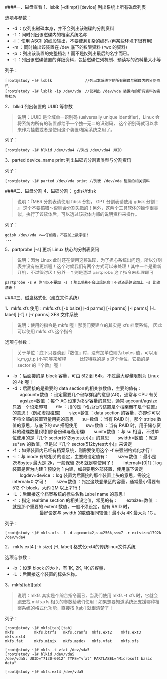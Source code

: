 ####一、磁盘查看
1、lsblk [-dfimpt] [device] 列出系统上所有磁盘列表

选项与参数：
+ -d ：仅列出磁碟本身，并不会列出该磁碟的分割资料
+ -f ：同时列出该磁碟内的档案系统名称
+ -i ：使用 ASCII 的线段输出，不要使用复杂的编码 (再某些环境下很有用)
+ -m ：同时输出该装置在 /dev 底下的权限资料 (rwx 的资料)
+ -p ：列出该装置的完整档名！而不是仅列出最后的名字而已。
+ -t ：列出该磁碟装置的详细资料，包括磁碟伫列机制、预读写的资料量大小等

列子：
```
[root@study ~]# lsblk               //列出本系统下的所有磁碟与磁碟内的分割资讯
[root@study ~]# lsblk -ip /dev/vda  //仅列出 /dev/vda 装置内的所有资料的完整档名
```

2、 blkid 列出装置的 UUID 等参数
>说明：UUID 是全域单一识别码 (universally unique identifier)，Linux 会将系统内所有的装置都给予一个独一无二的识别码， 这个识别码就可以拿来作为挂载或者是使用这个装置/档案系统之用了。

列子：
```
[root@study ~]# blkid /dev/vda4 //列出 /dev/vda4 UUID
```
3、parted device_name print 列出磁碟的分割表类型与分割资讯

列子：
```
[root@study ~]# parted /dev/vda print //列出 /dev/vda 磁碟的相关资料
```
####二、磁盘分割
4、磁碟分割： gdisk/fdisk
>说明：『MBR 分割表请使用 fdisk 分割， GPT 分割表请使用 gdisk 分割！ 』 这个不要搞错～否则会分割失败的！另外，这两个工具软体的操作很类似，执行了该软体后，可以透过该软体内部的说明资料来操作。

列子：
```
gdisk /dev/vda <==仔细看，不要加上数字喔！
...

```
5、partprobe [-s] 更新 Linux 核心的分割表资讯
>说明：因为 Linux 此时还在使用这颗磁碟，为了担心系统出问题，所以分割表并没有被更新喔！这个时候我们有两个方式可以来处理！其中一个是重新开机，不过很讨厌！另外一个则是透过 partprobe 这个指令来处理即可
```
partprobe -s # 你可以不要加 -s ！那么萤幕不会出现讯息！不过还是建议加上 -s 比较清晰！
```

####三、磁盘格式化（建立文件系统）

1、mkfs.xfs 使用：mkfs.xfs [-b bsize] [-d parms] [-i parms] [-l parms] [-L label] [-f] \ [-r parms]  XFS 文件系统
>说明：使用的指令是 mkfs 喔！那我们要建立的其实是 xfs 档案系统， 因此可以使用 mkfs.xfs 这个指令

选项与参数：
>关于单位：底下只要谈到『数值』时，没有加单位则为 bytes 值，可以用 k,m,g,t,p (小写)等来解释
          比较特殊的是 s 这个单位，它指的是 sector 的『个数』喔！
+ -b ：后面接的是 block 容量，可由 512 到 64k，不过最大容量限制为 Linux 的 4k 喔！
+ -d ：后面接的是重要的 data section 的相关参数值，主要的值有：
      agcount=数值 ：设定需要几个储存群组的意思(AG)，通常与 CPU 有关
      agsize=数值 ：每个 AG 设定为多少容量的意思，通常 agcount/agsize 只选一个设定即可
      file ：指的是『格式化的装置是个档案而不是个装置』的意思！ (例如虚拟磁碟)
      size=数值 ：data section 的容量，亦即你可以不将全部的装置容量用完的意思
      su=数值 ：当有 RAID 时，那个 stripe 数值的意思，与底下的 sw 搭配使用
      sw=数值 ：当有 RAID 时，用于储存资料的磁碟数量(须扣除备份碟与备用碟)
      sunit=数值 ：与 su 相当，不过单位使用的是『几个 sector(512bytes大小)』的意思
      swidth=数值 ：就是 su*sw 的数值，但是以『几个 sector(512bytes大小)』来设定
+ -f ：如果装置内已经有档案系统，则需要使用这个 -f 来强制格式化才行！
+ -i ：与 inode 有较相关的设定，主要的设定值有：
      size=数值 ：最小是 256bytes 最大是 2k，一般保留 256 就足够使用了！
      internal=[0|1]：log 装置是否为内建？预设为 1 内建，如果要用外部装置，使用底下设定
      logdev=device ：log 装置为后面接的那个装置上头的意思，需设定 internal=0 才可！
      size=数值 ：指定这块登录区的容量，通常最小得要有 512 个 block，大约 2M 以上才行！
+ -L ：后面接这个档案系统的标头名称 Label name 的意思！
+ -r ：指定 realtime section 的相关设定值，常见的有：
      extsize=数值 ：就是那个重要的 extent 数值，一般不须设定，但有 RAID 时，
                      最好设定与 swidth 的数值相同较佳！最小为 4K 最大为 1G 。

列子：
```
[root@study ~]# mkfs.xfs -f -d agcount=2,su=256k,sw=7 -r extsize=1792k /dev/vda4
```
2、 mkfs.ext4 [-b size] [-L label] 格式化ext4的传统linux文件系统

选项与参数：
+ -b ：设定 block 的大小，有 1K, 2K, 4K 的容量，
+ -L ：后面接这个装置的标头名称。

3、mkfs[tab][tab]
>说明：mkfs 其实是个综合指令而已，当我们使用 mkfs -t xfs 时，它就会跑去找 mkfs.xfs 相关的参数给我们使用！如果想要知道系统还支援哪种档案系统的格式化功能，直接按 [tabl] 就很清楚了！

列子：
```
[root@study ~]# mkfs[tab][tab]
mkfs         mkfs.btrfs   mkfs.cramfs  mkfs.ext2    mkfs.ext3    mkfs.ext4    
mkfs.fat     mkfs.minix   mkfs.msdos   mkfs.vfat    mkfs.xfs

[root@study ~]# mkfs -t vfat /dev/vda5
[root@study ~]# blkid /dev/vda5
/dev/vda5: UUID="7130-6012" TYPE="vfat" PARTLABEL="Microsoft basic data"

[root@study ~]# mkfs.ext4 /dev/vda5
```